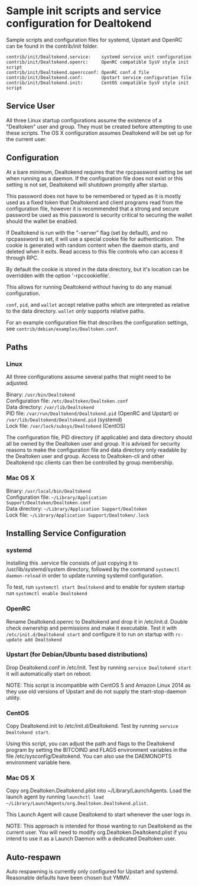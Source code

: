 Sample init scripts and service configuration for Dealtokend
==========================================================

Sample scripts and configuration files for systemd, Upstart and OpenRC
can be found in the contrib/init folder.

    contrib/init/Dealtokend.service:    systemd service unit configuration
    contrib/init/Dealtokend.openrc:     OpenRC compatible SysV style init script
    contrib/init/Dealtokend.openrcconf: OpenRC conf.d file
    contrib/init/Dealtokend.conf:       Upstart service configuration file
    contrib/init/Dealtokend.init:       CentOS compatible SysV style init script

Service User
---------------------------------

All three Linux startup configurations assume the existence of a "Dealtoken" user
and group.  They must be created before attempting to use these scripts.
The OS X configuration assumes Dealtokend will be set up for the current user.

Configuration
---------------------------------

At a bare minimum, Dealtokend requires that the rpcpassword setting be set
when running as a daemon.  If the configuration file does not exist or this
setting is not set, Dealtokend will shutdown promptly after startup.

This password does not have to be remembered or typed as it is mostly used
as a fixed token that Dealtokend and client programs read from the configuration
file, however it is recommended that a strong and secure password be used
as this password is security critical to securing the wallet should the
wallet be enabled.

If Dealtokend is run with the "-server" flag (set by default), and no rpcpassword is set,
it will use a special cookie file for authentication. The cookie is generated with random
content when the daemon starts, and deleted when it exits. Read access to this file
controls who can access it through RPC.

By default the cookie is stored in the data directory, but it's location can be overridden
with the option '-rpccookiefile'.

This allows for running Dealtokend without having to do any manual configuration.

`conf`, `pid`, and `wallet` accept relative paths which are interpreted as
relative to the data directory. `wallet` *only* supports relative paths.

For an example configuration file that describes the configuration settings,
see `contrib/debian/examples/Dealtoken.conf`.

Paths
---------------------------------

### Linux

All three configurations assume several paths that might need to be adjusted.

Binary:              `/usr/bin/Dealtokend`  
Configuration file:  `/etc/Dealtoken/Dealtoken.conf`  
Data directory:      `/var/lib/Dealtokend`  
PID file:            `/var/run/Dealtokend/Dealtokend.pid` (OpenRC and Upstart) or `/var/lib/Dealtokend/Dealtokend.pid` (systemd)  
Lock file:           `/var/lock/subsys/Dealtokend` (CentOS)  

The configuration file, PID directory (if applicable) and data directory
should all be owned by the Dealtoken user and group.  It is advised for security
reasons to make the configuration file and data directory only readable by the
Dealtoken user and group.  Access to Dealtoken-cli and other Dealtokend rpc clients
can then be controlled by group membership.

### Mac OS X

Binary:              `/usr/local/bin/Dealtokend`  
Configuration file:  `~/Library/Application Support/Dealtoken/Dealtoken.conf`  
Data directory:      `~/Library/Application Support/Dealtoken`  
Lock file:           `~/Library/Application Support/Dealtoken/.lock`  

Installing Service Configuration
-----------------------------------

### systemd

Installing this .service file consists of just copying it to
/usr/lib/systemd/system directory, followed by the command
`systemctl daemon-reload` in order to update running systemd configuration.

To test, run `systemctl start Dealtokend` and to enable for system startup run
`systemctl enable Dealtokend`

### OpenRC

Rename Dealtokend.openrc to Dealtokend and drop it in /etc/init.d.  Double
check ownership and permissions and make it executable.  Test it with
`/etc/init.d/Dealtokend start` and configure it to run on startup with
`rc-update add Dealtokend`

### Upstart (for Debian/Ubuntu based distributions)

Drop Dealtokend.conf in /etc/init.  Test by running `service Dealtokend start`
it will automatically start on reboot.

NOTE: This script is incompatible with CentOS 5 and Amazon Linux 2014 as they
use old versions of Upstart and do not supply the start-stop-daemon utility.

### CentOS

Copy Dealtokend.init to /etc/init.d/Dealtokend. Test by running `service Dealtokend start`.

Using this script, you can adjust the path and flags to the Dealtokend program by
setting the BITCOIND and FLAGS environment variables in the file
/etc/sysconfig/Dealtokend. You can also use the DAEMONOPTS environment variable here.

### Mac OS X

Copy org.Dealtoken.Dealtokend.plist into ~/Library/LaunchAgents. Load the launch agent by
running `launchctl load ~/Library/LaunchAgents/org.Dealtoken.Dealtokend.plist`.

This Launch Agent will cause Dealtokend to start whenever the user logs in.

NOTE: This approach is intended for those wanting to run Dealtokend as the current user.
You will need to modify org.Dealtoken.Dealtokend.plist if you intend to use it as a
Launch Daemon with a dedicated Dealtoken user.

Auto-respawn
-----------------------------------

Auto respawning is currently only configured for Upstart and systemd.
Reasonable defaults have been chosen but YMMV.
